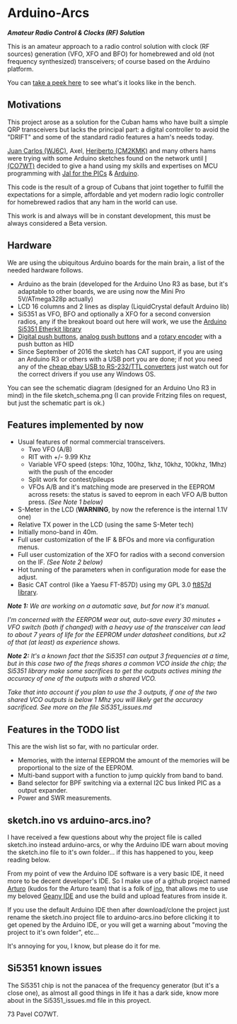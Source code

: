 
# Arduino-Arcs #

_**Amateur Radio Control & Clocks (RF) Solution**_

This is an amateur approach to a radio control solution with clock (RF sources) generation (VFO, XFO and BFO) for homebrewed and old (not frequency synthesized) transceivers; of course based on the Arduino platform.

You can [take a peek here](http://www.qrz.com/db/wj6c) to see what's it looks like in the bench.

## Motivations ##

This project arose as a solution for the Cuban hams who have built a simple QRP transceivers but lacks the principal part: a digital controller to avoid the "DRIFT" and some of the standard radio features a ham's needs today.

[Juan Carlos (WJ6C)](http://www.qrz.com/db/wj6c), Axel, [Heriberto (CM2KMK)](http://www.qrz.com/db/wj6c) and many others hams were trying with some Arduino sketches found on the network until [I (CO7WT)](http://www.qrz.com/db/co7wt) decided to give a hand using my skills and expertises on MCU programming with [Jal for the PICs](http://www.justanotherlanguage.com) & [Arduino](http://www.arduino.cc).

This code is the result of a group of Cubans that joint together to fulfill the expectations for a simple, affordable and yet modern radio logic controller for homebrewed radios that any ham in the world can use.

This work is and always will be in constant development, this must be always considered a Beta version.

## Hardware ##

We are using the ubiquitous Arduino boards for the main brain, a list of the needed hardware follows.

- Arduino as the brain (developed for the Arduino Uno R3 as base, but it's adaptable to other boards, we are using now the Mini Pro 5V/ATmega328p actually)
- LCD 16 columns and 2 lines as display (LiquidCrystal default Arduino lib)
- Si5351 as VFO, BFO and optionally a XFO for a second conversion radios, any if the breakout board out here will work, we use the [Arduino Si5351 Etherkit library](https://github.com/etherkit/Si5351Arduino)
- [Digital push buttons](https://github.com/thomasfredericks/Bounce2/), [analog push buttons](https://github.com/pavelmc/AnaButtons/) and a [rotary encoder](https://github.com/mathertel/RotaryEncoder) with a push button as HID
- Since September of 2016 the sketch has CAT support, if you are using an Arduino R3 or others with a USB port you are done; if not you need any of the [cheap ebay USB to RS-232/TTL converters](http://www.google.com/q=cp-2021+USB+serial+ttl+converter) just watch out for the correct drivers if you use any Windows OS.

You can see the schematic diagram (designed for an Arduino Uno R3 in mind) in the file sketch_schema.png (I can provide Fritzing files on request, but just the schematic part is ok.)

## Features implemented by now ##

- Usual features of normal commercial transceivers.
    - Two VFO (A/B)
    - RIT with +/- 9.99 Khz
    - Variable VFO speed (steps: 10hz, 100hz, 1khz, 10khz, 100khz, 1Mhz) with the push of the encoder
    - Split work for contest/pileups
    - VFOs A/B and it's matching mode are preserved in the EEPROM across resets: the status is saved to eeprom in each VFO A/B button press. _(See Note 1 below)_
- S-Meter in the LCD (**WARNING**, by now the reference is the internal 1.1V one)
- Relative TX power in the LCD (using the same S-Meter tech)
- Initially mono-band in 40m.
- Full user customization of the IF & BFOs and more via configuration menus.
- Full user customization of the XFO for radios with a second conversion on the IF. _(See Note 2 below)_
- Hot tunning of the parameters when in configuration mode for ease the adjust.
- Basic CAT control (like a Yaesu FT-857D) using my GPL 3.0 [ft857d library](https://github.com/pavelmc/ft857d).

_**Note 1:** We are working on a automatic save, but for now it's manual._

_I'm concerned with the EERPOM wear out, auto-save every 30 minutes + VFO switch (both if changed) with a heavy use of the transceiver can lead to about 7 years of life for the EEPROM under datasheet conditions, but x2 of that (at least) as experience shows._

_**Note 2:** It's a known fact that the Si5351 can output 3 frequencies at a time, but in this case two of the freqs shares a common VCO inside the chip; the Si5351 library make some sacrifices to get the outputs actives mining the accuracy of one of the outputs with a shared VCO._

_Take that into account if you plan to use the 3 outputs, if one of the two shared VCO outputs is below 1 Mhz you will likely get the accuracy sacrificed. See more on the file Si5351_issues.md_

## Features in the TODO list ##

This are the wish list so far, with no particular order.

- Memories, with the internal EEPROM the amount of the memories will be proportional to the size of the EEPROM.
- Multi-band support with a function to jump quickly from band to band.
- Band selector for BPF switching via a external I2C bus linked PIC as a output expander.
- Power and SWR measurements.

## sketch.ino vs arduino-arcs.ino? ##

I have received a few questions about why the project file is called sketch.ino instead arduino-arcs, or why the Arduino IDE warn about moving the sketch.ino file to it's own folder... if this has happened to you, keep reading below.

From my point of vew the Arduino IDE software is a very basic IDE, it need more to be decent developer's IDE. So I make use of a github project named [Arturo](https://github.com/scottdarch/Arturo/) (kudos for the Arturo team) that is a folk of [ino](https://github.com/amperka/ino), that allows me to use my beloved [Geany IDE](http://www.geany.org) and use the build and upload features from inside it.

If you use the default Arduino IDE then after download/clone the project just rename the sketch.ino project file to arduino-arcs.ino before clicking it to get opened by the Arduino IDE, or you will get a warning about "moving the project to it's own folder", etc...

It's annoying for you, I know, but please do it for me.

## Si5351 known issues ##

The Si5351 chip is not the panacea of the frequency generator (but it's a close one), as almost all good things in life it has a dark side, know more about in the Si5351_issues.md file in this proyect.

73 Pavel CO7WT.
